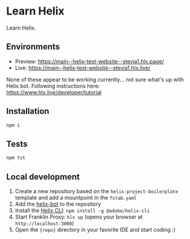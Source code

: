 # Learn Helix 
Learn Helix.

## Environments
- Preview: https://main--helix-test-website--stevja1.hlx.page/
- Live: https://main--helix-test-website--stevja1.hlx.live/

None of these appear to be working currently... not sure what's up with Helix bot. Following instructions here:
https://www.hlx.live/developer/tutorial

## Installation

```sh
npm i
```

## Tests

```sh
npm tst
```

## Local development

1. Create a new repository based on the `helix-project-boilerplate` template and add a mountpoint in the `fstab.yaml`
1. Add the [helix-bot](https://github.com/apps/helix-bot) to the repository
1. Install the [Helix CLI](https://github.com/adobe/helix-cli): `npm install -g @adobe/helix-cli`
1. Start Franklin Proxy: `hlx up` (opens your browser at `http://localhost:3000`)
1. Open the `{repo}` directory in your favorite IDE and start coding :)
